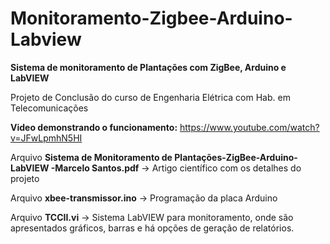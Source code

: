 # Monitoramento-Zigbee-Arduino-Labview
<b>Sistema de monitoramento de Plantações com ZigBee, Arduino e LabVIEW</b>

Projeto de Conclusão do curso de Engenharia Elétrica com Hab. em Telecomunicações

<b>Video demonstrando o funcionamento:</b> https://www.youtube.com/watch?v=JFwLpmhN5HI

Arquivo <b>Sistema de Monitoramento de Plantações-ZigBee-Arduino-LabVIEW -Marcelo Santos.pdf</b> -> Artigo científico com os detalhes do projeto

Arquivo <b>xbee-transmissor.ino</b> -> Programação da placa Arduino

Arquivo <b>TCCII.vi</b> -> Sistema LabVIEW para monitoramento, onde são apresentados gráficos, barras e há opções de geração de relatórios.
